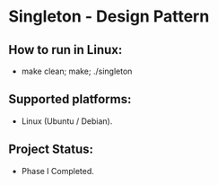# Singleton - Design Pattern

## How to run in Linux:
- make clean; make; ./singleton

## Supported platforms:
- Linux (Ubuntu / Debian).

## Project Status:
- Phase I Completed.
